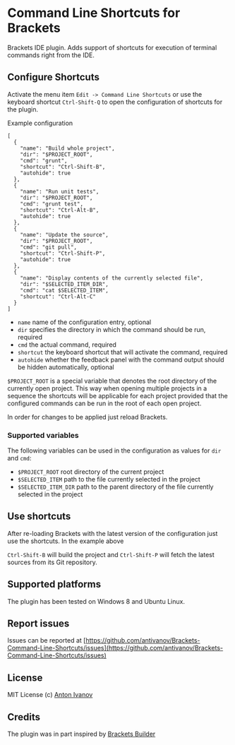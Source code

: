 Command Line Shortcuts for Brackets
===============================

Brackets IDE plugin. Adds support of shortcuts for execution of terminal commands right from the IDE.

## Configure Shortcuts

Activate the menu item `Edit -> Command Line Shortcuts` or use the keyboard shortcut `Ctrl-Shift-Q` to open the configuration of shortcuts for the plugin.

Example configuration

```
[
  {
    "name": "Build whole project",
    "dir": "$PROJECT_ROOT",
    "cmd": "grunt",
    "shortcut": "Ctrl-Shift-B",
    "autohide": true
  },
  {
    "name": "Run unit tests",
    "dir": "$PROJECT_ROOT",
    "cmd": "grunt test",
    "shortcut": "Ctrl-Alt-B",
    "autohide": true
  },
  {
    "name": "Update the source",
    "dir": "$PROJECT_ROOT",
    "cmd": "git pull",
    "shortcut": "Ctrl-Shift-P",
    "autohide": true
  },
  {
    "name": "Display contents of the currently selected file",
    "dir": "$SELECTED_ITEM_DIR",
    "cmd": "cat $SELECTED_ITEM",
    "shortcut": "Ctrl-Alt-C"
  }
]
```

* `name` name of the configuration entry, optional
* `dir` specifies the directory in which the command should be run, required
* `cmd` the actual command, required
* `shortcut` the keyboard shortcut that will activate the command, required
* `autohide` whether the feedback panel with the command output should be hidden automatically, optional

`$PROJECT_ROOT` is a special variable that denotes the root directory of the currently open project. This way when opening multiple projects in a sequence the shortcuts will be applicable for each project provided that the configured commands can be run in the root of each open project.

In order for changes to be applied just reload Brackets.

### Supported variables

The following variables can be used in the configuration as values for `dir` and `cmd`:

* `$PROJECT_ROOT` root directory of the current project
* `$SELECTED_ITEM` path to the file currently selected in the project
* `$SELECTED_ITEM_DIR` path to the parent directory of the file currently selected in the project

## Use shortcuts

After re-loading Brackets with the latest version of the configuration just use the shortcuts. In the example above

`Ctrl-Shift-B` will build the project and `Ctrl-Shift-P` will fetch the latest sources from its Git repository.

## Supported platforms

The plugin has been tested on Windows 8 and Ubuntu Linux.

## Report issues

Issues can be reported at [https://github.com/antivanov/Brackets-Command-Line-Shortcuts/issues](https://github.com/antivanov/Brackets-Command-Line-Shortcuts/issues)

## License

MIT License
(c) [Anton Ivanov](http://smthngsmwhr.wordpress.com/)

Credits
---------------

The plugin was in part inspired by [Brackets Builder](https://github.com/Vhornets/brackets-builder)

